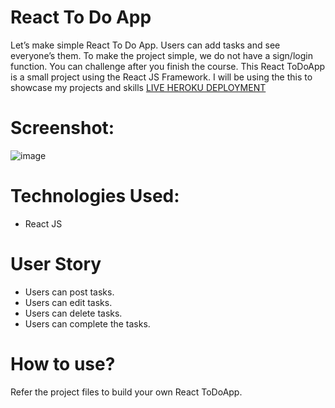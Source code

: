 # React To Do App
Let’s make simple React To Do App. Users can add tasks and see everyone’s them. To make the project simple, we do not have a sign/login function. You can challenge after you finish the course. This React ToDoApp is a small project using the React JS Framework. I will be using the this to showcase my projects and skills [LIVE HEROKU DEPLOYMENT](https://ang-to-do-react-app.herokuapp.com/)

# Screenshot:
![image](https://user-images.githubusercontent.com/108445062/187341389-6a4fdc81-0237-4171-922f-4180ea422c54.png)
 
# Technologies Used:
* React JS

# User Story
* Users can post tasks.
* Users can edit tasks.
* Users can delete tasks.
* Users can complete the tasks.
 
# How to use?
Refer the project files to build your own React ToDoApp.
